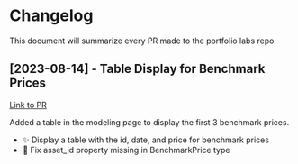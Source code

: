 # Changelog
This document will summarize every PR made to the portfolio labs repo


## [2023-08-14] - Table Display for Benchmark Prices
[Link to PR](https://github.com/asieke/portfolio-labs/pull/12)

Added a table in the modeling page to display the first 3 benchmark prices.
- ✨ Display a table with the id, date, and price for benchmark prices
- 🐛 Fix asset_id property missing in BenchmarkPrice type